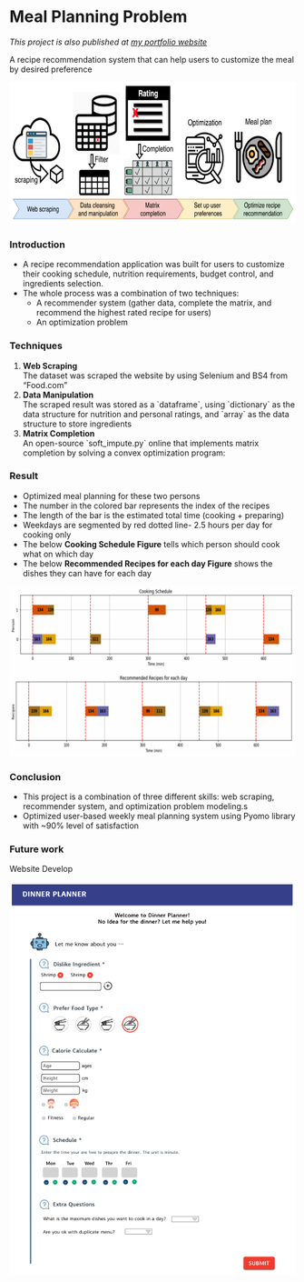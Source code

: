 # Meal Planning Problem
<em>This project is also published at [my portfolio website](https://yilichen-leoportfolio-f709a-7d1d9.stackbit.app/blog/Recipe-Recommendation-System/) </em>

<div id="header" align="left">
    <p>A recipe recommendation system that can help users to customize the meal by desired preference</p>
    <img src="https://github.com/Leo06660/Recipe-Recommender-System/blob/master/chart/Flowchart.png?raw=true" height="250" />
</div>

### Introduction
<ul>
    <li>A recipe recommendation application was built for users to customize their cooking schedule, nutrition requirements, budget control, and ingredients selection. </li>
    <li>The whole process was a combination of two techniques:
      <ul>
        <li> A recommender system (gather data, complete the matrix, and recommend the highest rated recipe for users)</li>
        <li> An optimization problem</li>
      </ul>
    </li>
</ul>

### Techniques
<ol>
    <li><strong>Web Scraping</strong><br>The dataset was scraped the website by using Selenium and BS4 from “Food.com”</li>
    <li><strong>Data Manipulation</strong><br>The scraped result was stored as a `dataframe`, using `dictionary` as the data structure for nutrition and personal ratings, and `array` as the data structure to store ingredients</li>
    <li><strong>Matrix Completion</strong><br>An open-source `soft_impute.py` online that implements matrix completion by solving a convex optimization program:</li>
</ol>

### Result
<div id="header" align="left">
    <ul>
        <li>Optimized meal planning for these two persons</li>
        <li>The number in the colored bar represents the index of the recipes</li>
        <li>The length of the bar is the estimated total time (cooking + preparing)</li>
        <li>Weekdays are segmented by red dotted line- 2.5 hours per day for cooking only</li>
        <li>The below <strong>Cooking Schedule Figure</strong> tells which person should cook what on which day</li>
        <li>The below <strong>Recommended Recipes for each day Figure</strong> shows the dishes they can have for each day</li>
    </ul>
    <img src="https://github.com/Leo06660/Recipe-Recommender-System/blob/master/chart/Single%20Solution%20Figure.png?raw=true" height="300" />
</div>

### Conclusion
<div id="header" align="left">
    <ul>
        <li>This project is a combination of three different skills: web scraping, recommender system, and optimization problem modeling.s</li>
        <li>Optimized user-based weekly meal planning system using Pyomo library with ~90% level of satisfaction</li>
</div>

### Future work
<div id="header" align="left">
    <p>Website Develop</p>
    <img src="https://github.com/Leo06660/Recipe-Recommender-System/blob/master/chart/future_work.png" />
</div>
